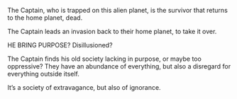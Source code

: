 The Captain, who is trapped on this alien planet, is the survivor that returns to the home planet, dead.

The Captain leads an invasion back to their home planet, to take it over.

HE BRING PURPOSE? Disillusioned?

The Captain finds his old society lacking in purpose, or maybe too oppressive? They have an abundance of everything, but also a disregard for everything outside itself.

It’s a society of extravagance, but also of ignorance.
